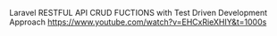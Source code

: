 Laravel RESTFUL API CRUD FUCTIONS with Test Driven Development Approach
https://www.youtube.com/watch?v=EHCxRieXHIY&t=1000s
